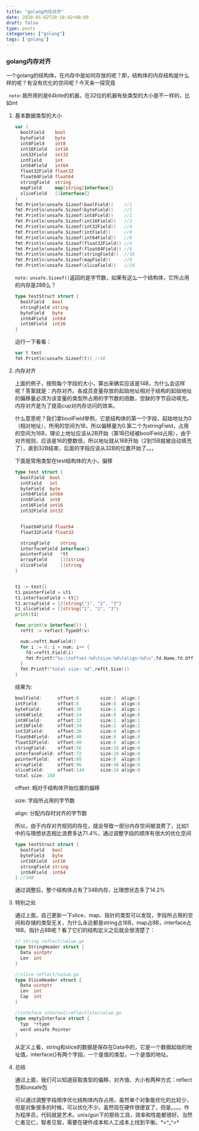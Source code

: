 ```yaml
---
title: "golang内存对齐"
date: 2020-05-02T20:18:42+08:00
draft: false
type: posts
categories: ["golang"]
tags: ['golang']
---
```


### golang内存对齐

一个golang的结构体，在内存中是如何存放的呢？即，结构体的内存结构是什么样的呢？有没有优化的空间呢？今天来一探究竟

` note:`我所用的是64bite的机器，在32位的机器有些类型的大小是不一样的，比如int

1. 基本数据类型的大小

   ```go
   var (
     boolField    bool
     byteField    byte
     int8Field    int8
     int16Field   int16
     int32Field   int32
     intField     int
     int64Field   int64
     float32Field float32
     float64Field float64
     stringField  string
     mapField     map[string]interface{}
     sliceField   []interface{}
   )
   fmt.Println(unsafe.Sizeof(boolField))    //1
   fmt.Println(unsafe.Sizeof(byteField))    //1
   fmt.Println(unsafe.Sizeof(int8Field))    //1
   fmt.Println(unsafe.Sizeof(int16Field))   //2
   fmt.Println(unsafe.Sizeof(int32Field))   //4
   fmt.Println(unsafe.Sizeof(intField))     //8
   fmt.Println(unsafe.Sizeof(int64Field))   //8
   fmt.Println(unsafe.Sizeof(float32Field)) //4
   fmt.Println(unsafe.Sizeof(float64Field)) //8
   fmt.Println(unsafe.Sizeof(stringField))  //16
   fmt.Println(unsafe.Sizeof(mapField))     //8
   fmt.Println(unsafe.Sizeof(sliceField))   //24
   ```

   `note:` `unsafe.Sizeof()`返回的是字节数，如果有这么一个结构体，它所占用的内存是28B么？

   ```go
   type testStruct struct {
     boolField   bool
     stringField string
     byteField   byte
     int64Field  int64
     int16Field  int16
   }
   ```

   运行一下看看：

   ```go
   var t test
   fmt.Println(unsafe.Sizeof(t)) //48
   ```

2. 内存对齐

   上面的例子，按照每个字段的大小，算出来确实应该是14B，为什么会这样呢？答案就是：内存对齐。各成员变量存放的起始地址相对于结构的起始地址的偏移量必须为该变量的类型所占用的字节数的倍数，空缺的字节自动填充。内存对齐是为了提高cup对内存访问的效率。

   什么意思呢？我们拿boolField举例，它是结构体的第一个字段，起始地址为0（相对地址），所用的空间为1B，所以偏移量为0.第二个为stringField，占用的空间为16B，理论上地址应该从2B开始（第1B已经被boolField占用），由于对齐规则，应该是16的整数倍，所以地址就从16B开始（2到15B就被自动填充了），直到32B结束，后面的字段应该从32B的位置开始了。。。

   下面是常用类型在test结构体的大小，偏移

   ```go
   type test struct {
     boolField  bool
     intField   int
     byteField  byte
     int64Field int64
     int8Field  int8
     int16Field int16
     int32Field int32
   
   
     float64Field float64
     float32Field float32
   
     stringField    string
     interfaceField interface{}
     pointerField   *tt
     arrayField     [3]string
     sliceField     []string
   }
   
   
   t1 := test{}
   t1.pointerField = &t1
   t1.interfaceField = tt{}
   t1.arrayField = [3]string{"1", "2", "3"}
   t1.sliceField = []string{"1", "2", "3"}
   print(t1)
   
   func print(v interface{}) {
     reftt := reflect.TypeOf(v)
   
     num:=reftt.NumField()
     for i := 0; i < num; i++ {
       fd:=reftt.Field(i)
       fmt.Printf("%s:\toffset:%d\tsize:%d\talign:%d\n",fd.Name,fd.Offset,fd.Type.Size(),fd.Type.Align())
     }
     fmt.Printf("total size: %d",reftt.Size())
   }
   ```

   结果为:

   ```go
   boolField:      offset:0        size:1  align:1
   intField:       offset:8        size:8  align:8
   byteField:      offset:16       size:1  align:1
   int64Field:     offset:24       size:8  align:8
   int8Field:      offset:32       size:1  align:1
   int16Field:     offset:34       size:2  align:2
   int32Field:     offset:36       size:4  align:4
   float64Field:   offset:40       size:8  align:8
   float32Field:   offset:48       size:4  align:4
   stringField:    offset:56       size:16 align:8
   interfaceField: offset:72       size:16 align:8
   pointerField:   offset:88       size:8  align:8
   arrayField:     offset:96       size:48 align:8
   sliceField:     offset:144      size:24 align:8
   total size: 168
   ```

   offset: 相对于结构体开始位置的偏移

   size: 字段所占用的字节数

   align: 分配内存时对齐的字节数

   所以，由于内存对齐规则的存在，就会导致一部分内存空间被浪费了，比如1中的与理想状态相比浪费多达71.4%，通过调整字段的顺序有很大的优化空间

   ```go
   type testStruct struct {
     boolField   bool
     byteField   byte
     int16Field  int16
     stringField string
     int64Field  int64
   } //34B
   ```

   通过调整后，整个结构体占有了34B内存，比理想状态多了14.2%

3. 特别之处

   通过上面，自己更新一下slice、map、指针的类型可以发现，字段所占用的空间和存储的类型无关，为什么永远都是string占16B，map占8B，interface占16B，指针占8B呢？看了它们的结构定义之后就会很清楚了：

   ```go
   // string reflect/value.go
   type StringHeader struct {
     Data uintptr
     Len  int
   }
   
   //slice reflect/value.go
   type SliceHeader struct {
     Data uintptr
     Len  int
     Cap  int
   }
   
   //inteface internal/reflectlite/value.go
   type emptyInterface struct {
     typ  *rtype
     word unsafe.Pointer
   }
   ```

   从定义上看，string和slice的数据是保存在Data中的，它是一个数据起始的地址值，interface{}有两个字段，一个是值的类型，一个是值的地址。

4. 总结

   通过上面，我们可以知道获取类型的偏移、对齐值、大小有两种方式：reflect包和unsafe包

   可以通过调整字段顺序优化结构体内存占用，虽然单个对象能优化的比较少，但是对象很多的时候，可以优化不少。虽然现在硬件很便宜了，但是。。。。作为程序员，代码就是艺术。unix/gun下的那些工具，效率和性能都很好。当然仁者见仁，智者见智，需要在硬件成本和人工成本上找到平衡。\*<^_^>*
